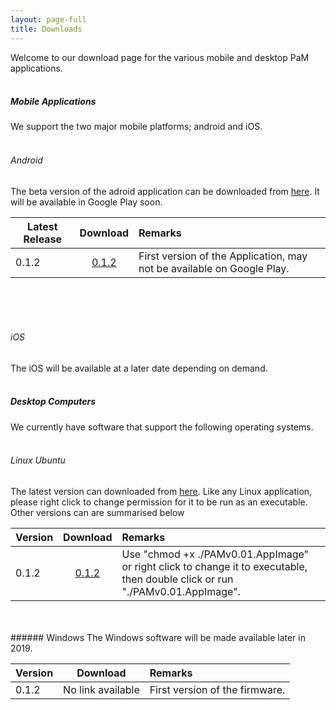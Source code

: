```yaml
---
layout: page-full
title: Downloads
---
```

Welcome to our download page for the various mobile and desktop PaM applications.
<br/>
<br/>
##### Mobile Applications
We support the two major mobile platforms; android and iOS. 
<br/>
<br/>
###### Android
The beta version of the adroid application can be downloaded from [here](https://drive.google.com/open?id=1xOUCo92LrysmVIF86Wdv-sJvJLurN9aQ "Android build"). It will be available in Google Play soon. 


| Latest Release        | Download     | Remarks  |
| ------------- |:-------------:| :-----|
| 0.1.2      | [0.1.2](https://drive.google.com/open?id=1xOUCo92LrysmVIF86Wdv-sJvJLurN9aQ "v0.1.2") | First version of the Application, may not be available on Google Play. |


<br/>
<br/>
<br/>

###### iOS
The iOS will be available at a later date depending on demand.
<br/>
<br/>

##### Desktop Computers
We currently have software that support the following operating systems.
<br/>
<br/>
###### Linux Ubuntu
The latest version can downloaded from [here](https://drive.google.com/open?id=1mdGc1Jalov47KuGZ50po8U5Lh9a-PaWz "Linux build"). Like any Linux application, please right click to change permission for it to be run as an executable. Other versions can are summarised below

| Version        | Download     | Remarks  |
| ------------- |:-------------:| :-----|
| 0.1.2      | [0.1.2](https://drive.google.com/open?id=1mdGc1Jalov47KuGZ50po8U5Lh9a-PaWz "v0.1.2") | Use "chmod +x ./PAMv0.01.AppImage" or right click to change it to executable,<br/> then double click or run "./PAMv0.01.AppImage".|

<br/>
<br/>
###### Windows
The Windows software will be made available later in 2019.


| Version        | Download     | Remarks  |
| ------------- |:-------------:| :-----|
| 0.1.2      | No link available | First version of the firmware. |
